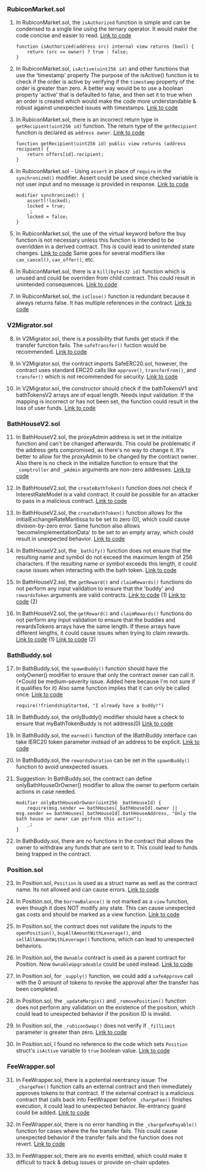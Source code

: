
### RubiconMarket.sol

1. In RubiconMarket.sol, the `isAuthorized` function is simple and can be condensed to a single line using the ternary operator. It would make the code concise and easier to read.
    [Link to code](https://github.com/code-423n4/2023-04-rubicon/blob/511636d889742296a54392875a35e4c0c4727bb7/contracts/RubiconMarket.sol#L35)
    ```
    function isAuthorized(address src) internal view returns (bool) {
        return (src == owner) ? true : false;
    }
    ```

2. In RubiconMarket.sol, `isActive(uint256 id)` and other functions that use the 'timestamp' property The purpose of the isActive() function is to check if the order is active by verifying if the `timestamp` property of the order is greater than zero.
    A better way would be to use a boolean property 'active' that is defaulted to false, and then set it to true when an order is created which would make the code more understandable & robust against unexpected issues with timestamps.
    [Link to code](https://github.com/code-423n4/2023-04-rubicon/blob/511636d889742296a54392875a35e4c0c4727bb7/contracts/RubiconMarket.sol#L277)

3. In RubiconMarket.sol, there is an incorrect return type in `getRecipient(uint256 id)` function. The return type of the `getRecipient` function is declared as `address owner`.
    [Link to code](https://github.com/code-423n4/2023-04-rubicon/blob/511636d889742296a54392875a35e4c0c4727bb7/contracts/RubiconMarket.sol#L284)
    ```
    function getRecipient(uint256 id) public view returns (address recipient) {
        return offers[id].recipient;
    }
    ```

4. In RubiconMarket.sol - Using `assert` in place of `require` in the `synchronized()` modifier. Assert could be used since checked variable is not user input and no message is provided in response.
    [Link to code](https://github.com/code-423n4/2023-04-rubicon/blob/511636d889742296a54392875a35e4c0c4727bb7/contracts/RubiconMarket.sol#L265)
    ```
    modifier synchronized() {
        assert(!locked);
        locked = true;
        _;
        locked = false;
    }
    ```

5. In RubiconMarket.sol, the use of the virtual keyword before the buy function is not necessary unless this function is intended to be overridden in a derived contract. This is could lead to unintended state changes.
    [Link to code](https://github.com/code-423n4/2023-04-rubicon/blob/511636d889742296a54392875a35e4c0c4727bb7/contracts/RubiconMarket.sol#L317-L318)
    Same goes for several modifiers like `can_cancel()`, `can_offer()`, etc.

6. In RubiconMarket.sol, there is a `kill(bytes32 id)` function which is unused and could be overriden from child contract. This could result in unintended consequences.
    [Link to code](https://github.com/code-423n4/2023-04-rubicon/blob/511636d889742296a54392875a35e4c0c4727bb7/contracts/RubiconMarket.sol#L487)

7. In RubiconMarket.sol, the `isClose()` function is redundant because it always returns false. It has multiple references in the contract.
    [Link to code](https://github.com/code-423n4/2023-04-rubicon/blob/511636d889742296a54392875a35e4c0c4727bb7/contracts/RubiconMarket.sol#L620-L621)

### V2Migrator.sol

8. In V2Migrator.sol, there is a possibility that funds get stuck  if the transfer function fails. The `safeTransfer()` fuction would be recommended.
    [Link to code](https://github.com/code-423n4/2023-04-rubicon/blob/511636d889742296a54392875a35e4c0c4727bb7/contracts/V2Migrator.sol#L59)

9. In V2Migrator.sol, the contract imports SafeERC20.sol, however, the contract uses standard ERC20 calls like `approve()`, `transferFrom()`, and `transfer()` which is not recommended for security.
    [Link to code](https://github.com/code-423n4/2023-04-rubicon/blob/511636d889742296a54392875a35e4c0c4727bb7/contracts/V2Migrator.sol#L4)

10. In V2Migrator.sol, the constructor should check if the bathTokensV1 and bathTokensV2 arrays are of equal length. Needs input validation. If the mapping is incorrect or has not been set, the function could result in the loss of user funds.
    [Link to code](https://github.com/code-423n4/2023-04-rubicon/blob/511636d889742296a54392875a35e4c0c4727bb7/contracts/V2Migrator.sol#L31)

### BathHouseV2.sol 

11. In BathHouseV2.sol, the proxyAdmin address is set in the initialize function and can't be changed afterwards. This could be problematic if the address gets compromised, as there's no way to change it. It's better to allow for the proxyAdmin to be changed by the contract owner.
    Also there is no check in the initialize function to ensure that the `_comptroller` and `_pAdmin` arguments are non-zero addresses.
    [Link to code](https://github.com/code-423n4/2023-04-rubicon/blob/511636d889742296a54392875a35e4c0c4727bb7/contracts/BathHouseV2.sol#L36-L37)

12. In BathHouseV2.sol, the `createBathToken()` function does not check if InterestRateModel is a valid contract. It could be possible for an attacker to pass in a malicious contract.
    [Link to code](https://github.com/code-423n4/2023-04-rubicon/blob/511636d889742296a54392875a35e4c0c4727bb7/contracts/BathHouseV2.sol#L62-L63)

13. In BathHouseV2.sol, the `createBathToken()` function allows for the initialExchangeRateMantissa to be set to zero (0), which could cause division-by-zero error.
    Same function also allows 'becomeImplementationData' to be set to an empty array, which could result in unexpected behavior.
    [Link to code](https://github.com/code-423n4/2023-04-rubicon/blob/511636d889742296a54392875a35e4c0c4727bb7/contracts/BathHouseV2.sol#L63-L64)

14. In BathHouseV2.sol, the `_bathify()` function does not ensure that the resulting name and symbol do not exceed the maximum length of 256 characters. If the resulting name or symbol exceeds this length, it could cause issues when interacting with the bath token.
    [Link to code](https://github.com/code-423n4/2023-04-rubicon/blob/511636d889742296a54392875a35e4c0c4727bb7/contracts/BathHouseV2.sol#L137)

15. In BathHouseV2.sol, the `getReward()` and `claimRewards()` functions do not perform any input validation to ensure that the 'buddy' and `rewardsToken` arguments are valid contracts.
    [Link to code](https://github.com/code-423n4/2023-04-rubicon/blob/511636d889742296a54392875a35e4c0c4727bb7/contracts/BathHouseV2.sol#L115-L116) (1)
    [Link to code](https://github.com/code-423n4/2023-04-rubicon/blob/511636d889742296a54392875a35e4c0c4727bb7/contracts/BathHouseV2.sol#L131) (2)

16. In BathHouseV2.sol, the `getReward()` and `claimRewards()` functions do not perform any input validation to ensure that the buddies and rewardsTokens arrays have the same length. If these arrays have different lengths, it could cause issues when trying to claim rewards.
    [Link to code](https://github.com/code-423n4/2023-04-rubicon/blob/511636d889742296a54392875a35e4c0c4727bb7/contracts/BathHouseV2.sol#L115-L116) (1)
    [Link to code](https://github.com/code-423n4/2023-04-rubicon/blob/511636d889742296a54392875a35e4c0c4727bb7/contracts/BathHouseV2.sol#L131) (2)

### BathBuddy.sol

17. In BathBuddy.sol, the `spawnBuddy()` function should have the onlyOwner() modifier to ensure that only the contract owner can call it. (*Could be medium-severity issue. Added here because I'm not sure if it qualifies for it)
    Also same function implies that it can only be called once.
    [Link to code](https://github.com/code-423n4/2023-04-rubicon/blob/511636d889742296a54392875a35e4c0c4727bb7/contracts/periphery/BathBuddy.sol#L71)
    ```
    require(!friendshipStarted, "I already have a buddy!")
    ```
    
18. In BathBuddy.sol, the onlyBuddy() modifier should have a check to ensure that myBathTokenBuddy is not address(0)
    [Link to code](https://github.com/code-423n4/2023-04-rubicon/blob/511636d889742296a54392875a35e4c0c4727bb7/contracts/periphery/BathBuddy.sol#L94)

19. In BathBuddy.sol, the `earned()` function of the IBathBuddy interface can take IERC20 token parameter instead of an address to be explicit.
    [Link to code](https://github.com/code-423n4/2023-04-rubicon/blob/511636d889742296a54392875a35e4c0c4727bb7/contracts/periphery/BathBuddy.sol#L19)

20. In BathBuddy.sol, the `rewardsDuration` can be set in the `spawnBuddy()` function to avoid unexpected issues.

21. Suggestion: In BathBuddy.sol, the contract can define onlyBathHouseOrOwner() modifier to allow the owner to perform certain actions in case needed.
    ```
    modifier onlyBathHouseOrOwner(uint256 _bathHouseId) {
        require(msg.sender == bathHouses[_bathHouseId].owner || msg.sender == bathHouses[_bathHouseId].bathHouseAddress, "Only the bath house or owner can perform this action");
        _;
    }
    ```

22. In BathBuddy.sol, there are no functions in the contract that allows the owner to withdraw any funds that are sent to it. This could lead to funds being trapped in the contract.

### Position.sol 

23. In Position.sol, `Position` is used as a struct name as well as the contract name. Its not allowed and can cause errors.
    [Link to code](https://github.com/code-423n4/2023-04-rubicon/blob/511636d889742296a54392875a35e4c0c4727bb7/contracts/utilities/poolsUtility/Position.sol#L33)

24. In Position.sol, the `borrowBalance()` is not marked as a `view` function, even though it does NOT modify any state. This can cause unexpected gas costs and should be marked as a view function.
    [Link to code](https://github.com/code-423n4/2023-04-rubicon/blob/511636d889742296a54392875a35e4c0c4727bb7/contracts/utilities/poolsUtility/Position.sol#L65)

25. In Position.sol, the contract does not validate the inputs to the `openPosition()`, `buyAllAmountWithLeverage()`, and `sellAllAmountWithLeverage()` functions, which can lead to unexpected behaviors.

26. In Position.sol, the `Ownable` contract is used as a parent contract for Position. Now `OwnableUpgradeable` could be used instead.
    [Link to code](https://github.com/code-423n4/2023-04-rubicon/blob/511636d889742296a54392875a35e4c0c4727bb7/contracts/utilities/poolsUtility/Position.sol#L15-L16)

27. In Position.sol, for `_supply()` function, we could add a `safeApprove` call with the 0 amount of tokens to revoke the approval after the transfer has been completed.

28. In Position.sol, the `_updateMargin()` and `_removePosition()` function does not perform any validation on the existence of the position, which could lead to unexpected behavior if the position ID is invalid.

29. In Position.sol, the `_rubiconSwap()` does not verify if `_fillLimit` parameter is greater than zero.
    [Link to code](https://github.com/code-423n4/2023-04-rubicon/blob/511636d889742296a54392875a35e4c0c4727bb7/contracts/utilities/poolsUtility/Position.sol#L443)

30. In Position.sol, I found no reference to the code which sets `Position` struct's `isActive` variable to `true` boolean value.
    [Link to code](https://github.com/code-423n4/2023-04-rubicon/blob/511636d889742296a54392875a35e4c0c4727bb7/contracts/utilities/poolsUtility/Position.sol#L39)

### FeeWrapper.sol

31. In FeeWrapper.sol, there is a potential reentrancy issue: The `_chargeFee()` function calls an external contract and then immediately approves tokens to that contract. If the external contract is a malicious contract that calls back into FeeWrapper before `_chargeFee()` finishes execution, it could lead to unexpected behavior. Re-entrancy guard could be added.
    [Link to code](https://github.com/code-423n4/2023-04-rubicon/blob/511636d889742296a54392875a35e4c0c4727bb7/contracts/utilities/FeeWrapper.sol#L93)

32. In FeeWrapper.sol, there is no error handling in the `_chargeFeePayable()` function for cases where the fee transfer fails. This could cause unexpected behavior if the transfer fails and the function does not revert.
    [Link to code](https://github.com/code-423n4/2023-04-rubicon/blob/511636d889742296a54392875a35e4c0c4727bb7/contracts/utilities/FeeWrapper.sol#L108)

33. In FeeWrapper.sol, there are no events emitted, which could make it difficult to track & debug issues or provide on-chain updates.